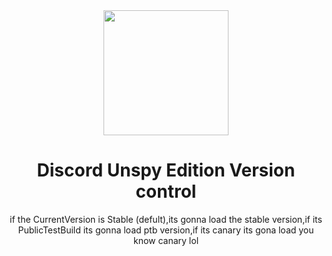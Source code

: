 <div align="center">

<img height="200" src="https://discord.com/assets/3437c10597c1526c3dbd98c737c2bcae.svg">

# Discord Unspy Edition Version control
 if the CurrentVersion is Stable (defult),its gonna load the stable version,if its PublicTestBuild its gonna load ptb version,if its canary its gona load you know canary lol
 </div>